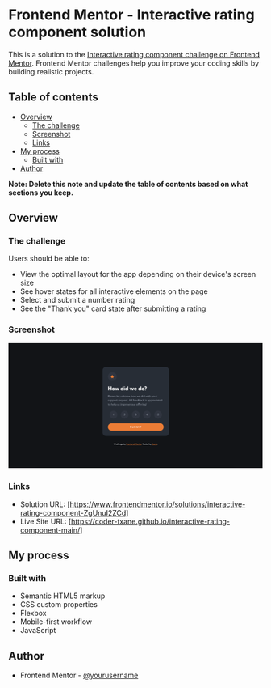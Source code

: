 # Frontend Mentor - Interactive rating component solution

This is a solution to the [Interactive rating component challenge on Frontend Mentor](https://www.frontendmentor.io/challenges/interactive-rating-component-koxpeBUmI). Frontend Mentor challenges help you improve your coding skills by building realistic projects. 

## Table of contents

- [Overview](#overview)
  - [The challenge](#the-challenge)
  - [Screenshot](#screenshot)
  - [Links](#links)
- [My process](#my-process)
  - [Built with](#built-with)
- [Author](#author)

**Note: Delete this note and update the table of contents based on what sections you keep.**

## Overview

### The challenge

Users should be able to:

- View the optimal layout for the app depending on their device's screen size
- See hover states for all interactive elements on the page
- Select and submit a number rating
- See the "Thank you" card state after submitting a rating

### Screenshot

![](images/final-design-image.png)

### Links

- Solution URL: [https://www.frontendmentor.io/solutions/interactive-rating-component-ZgUnuI2ZCd]
- Live Site URL: [https://coder-txane.github.io/interactive-rating-component-main/]

## My process

### Built with

- Semantic HTML5 markup
- CSS custom properties
- Flexbox
- Mobile-first workflow
- JavaScript

<!--
### What I learned

Use this section to recap over some of your major learnings while working through this project. Writing these out and providing code samples of areas you want to highlight is a great way to reinforce your own knowledge.

To see how you can add code snippets, see below:

```html
<h1>Some HTML code I'm proud of</h1>
```
```css
.proud-of-this-css {
  color: papayawhip;
}
```
```js
const proudOfThisFunc = () => {
  console.log('🎉')
}
```

If you want more help with writing markdown, I'd recommend checking out [The Markdown Guide](https://www.markdownguide.org/) to learn more.
-->

## Author

- Frontend Mentor - [@yourusername](https://www.frontendmentor.io/profile/coder-txane)
